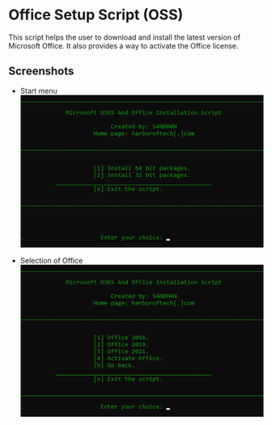 # Office Setup Script (OSS)

This script helps the user to download and install the latest version of Microsoft Office. It also provides a way to activate the Office license.

## Screenshots
* Start menu
![Start menu](images/startmenu.png)

* Selection of Office
![Office selection](images/selectiopage.png)